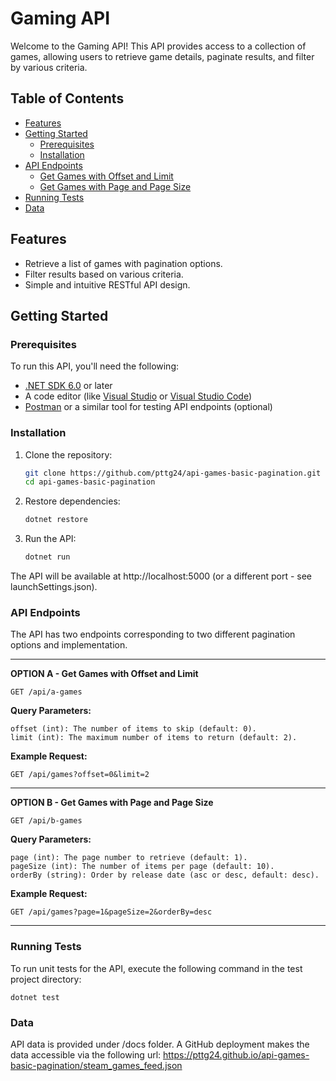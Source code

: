 # Gaming API

Welcome to the Gaming API! This API provides access to a collection of games, allowing users to retrieve game details, paginate results, and filter by various criteria.

## Table of Contents

- [Features](#features)
- [Getting Started](#getting-started)
  - [Prerequisites](#prerequisites)
  - [Installation](#installation)
- [API Endpoints](#api-endpoints)
  - [Get Games with Offset and Limit](#get-games-with-offset-and-limit)
  - [Get Games with Page and Page Size](#get-games-with-page-and-page-size)
- [Running Tests](#running-tests)
- [Data](#data)

## Features

- Retrieve a list of games with pagination options.
- Filter results based on various criteria.
- Simple and intuitive RESTful API design.

## Getting Started

### Prerequisites

To run this API, you'll need the following:

- [.NET SDK 6.0](https://dotnet.microsoft.com/download/dotnet/6.0) or later
- A code editor (like [Visual Studio](https://visualstudio.microsoft.com/) or [Visual Studio Code](https://code.visualstudio.com/))
- [Postman](https://www.postman.com/) or a similar tool for testing API endpoints (optional)

### Installation

1. Clone the repository:
   ```bash
   git clone https://github.com/pttg24/api-games-basic-pagination.git
   cd api-games-basic-pagination
   
2. Restore dependencies:

    ```bash
    dotnet restore
    
3. Run the API:

    ```bash
    dotnet run
    
The API will be available at http://localhost:5000 (or a different port - see launchSettings.json).

### API Endpoints

The API has two endpoints corresponding to two different pagination options and implementation.

***

**OPTION A - Get Games with Offset and Limit**

    GET /api/a-games

**Query Parameters:**

    offset (int): The number of items to skip (default: 0).
    limit (int): The maximum number of items to return (default: 2).

**Example Request:**

    GET /api/games?offset=0&limit=2
    
***    

**OPTION B - Get Games with Page and Page Size**

    GET /api/b-games

**Query Parameters:**

    page (int): The page number to retrieve (default: 1).
    pageSize (int): The number of items per page (default: 10).
    orderBy (string): Order by release date (asc or desc, default: desc).

**Example Request:**

    GET /api/games?page=1&pageSize=2&orderBy=desc
    
***     

### Running Tests

To run unit tests for the API, execute the following command in the test project directory:

    dotnet test

### Data

API data is provided under /docs folder.
A GitHub deployment makes the data accessible via the following url:
https://pttg24.github.io/api-games-basic-pagination/steam_games_feed.json